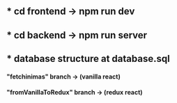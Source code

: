 
## * cd frontend -> npm run dev
## * cd backend -> npm run server
## * database structure at database.sql

#### "fetchinimas" branch -> (vanilla react)
#### "fromVanillaToRedux" branch -> (redux react) 

